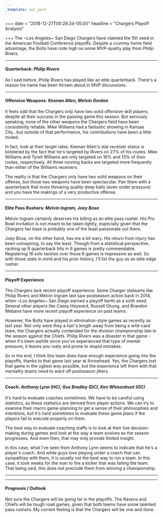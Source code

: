 ```yaml
---
_template: owl_post
---
```



+++
date = "2018-12-27T00:28:34-05:00"
headline = "Chargers Playoff Analysis"

+++
The \~Los Angeles\~ San Diego Chargers have claimed the 5th seed in the American Football Conference playoffs. Despite a crummy home field advantage, the Bolts have rode high on some MVP-quality play from Philip Rivers.

***

#### Quarterback: _Philip Rivers_

As I said before, Philip Rivers has played like an elite quarterback. There's a reason his name has been thrown about in MVP discussions.

***

#### Offensive Weapons: _Keenan Allen, Melvin Gordon_

It feels odd that the Chargers only have two solid offensive skill players, despite all their success in the passing game this season. But seriously speaking, none of the other weapons the Chargers field have been consistently reliable. Mike Williams had a fantastic showing in Kansas City...but outside of that performance, his contributions have been a little muted.

In fact, look at their target rates. Keenan Allen's star receiver status is bolstered by the fact that he's targeted by Rivers on 27% of his routes. Mike Williams and Tyrell Williams are only targeted on 16% and 13% of their routes, respectively. All three running backs are targeted more frequently than either of the Williams receivers.

The reality is that the Chargers only have two solid weapons on their offense, but those two weapons have been spectacular. Pair them with a quarterback that loves throwing quality deep balls (even under pressure) and you have the makings of a very productive offense.

***

#### Elite Pass Rushers: _Melvin Ingram, Joey Bosa_

Melvin Ingram certainly deserves his billing as an elite pass rusher. His Pro Bowl invitation is not meant to be taken lightly, especially given that the Chargers fan base is probably one of the least passionate out there.

Joey Bosa, on the other hand, has me a bit wary.  His return from injury has been uninspiring, to say the least. Though from a statistical perspective, racking up 8 quarterback hits in 6 games is pretty commendable. Registering 16 solo tackles over those 6 games is impressive as well. So with those stats in mind and his prior history, I'll list the guy as an elite edge rusher.

***

#### Playoff Experience

The Chargers lack recent playoff experience. Some Charger stalwarts like Philip Rivers and Melvin Ingram last saw postseason action back in 2014, when \~Los Angeles\~ San Diego earned a playoff berth as a sixth seed. Several other players like Casey Heyward, Russell Okung, and Brandon Mebane have more recent playoff experience on past teams.

However, the Bolts have played in elimination-style games as recently as last year. Not only were they a hair's length away from being a wild-card team, the Chargers actually contended for the division championship late in the season against the Chiefs. Philip Rivers was a disaster in that game - when it's been awhile since you've experienced that type of mental pressure, it leaves you rusty and prone to stupid mistakes.

So in the end, I think this team does have enough experience going into the playoffs, thanks to that game last year at Arrowhead. Yes, the Chargers lost that game in the ugliest way possible, but the experience left them with that mentality teams need to ward off postseason jitters.

***

#### Coach: _Anthony Lynn (HC), Gus Bradley (DC), Ken Whisenhunt (OC)_

It's hard to evaluate coaches sometimes. We have to be careful using statistics, as these statistics are derived from player actions. We can try to examine their macro game-planning to get a sense of their philosophies and intentions, but it's hard sometimes to evaluate these game plans if the players fail to execute properly on them.

The best way to evaluate coaching staffs is to look at their live decision-making during games and look at the way a team evolves as the season progresses. And even then, that may only provide limited insight.

In this case, what I've seen from Anthony Lynn seems to indicate that he's a player's coach. And while guys love playing under a coach that can sympathize with them, it is usually not the best way to run a team. In this case, it took weeks for the man to fire a kicker that was failing the team. That being said, this does not preclude them from winning a championship.

***

***

#### Prognosis / Outlook

Not sure the Chargers will be going far in the playoffs. The Ravens and Chiefs will be tough road games, given that both teams have some talented pass rushers. My current feeling is that the Chargers will be one and done.
